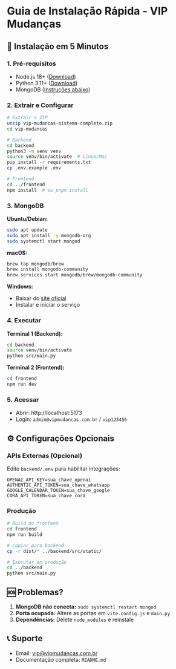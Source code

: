 # Guia de Instalação Rápida - VIP Mudanças

## 🚀 Instalação em 5 Minutos

### 1. Pré-requisitos
- Node.js 18+ ([Download](https://nodejs.org/))
- Python 3.11+ ([Download](https://python.org/))
- MongoDB ([Instruções abaixo](#mongodb))

### 2. Extrair e Configurar
```bash
# Extrair o ZIP
unzip vip-mudancas-sistema-completo.zip
cd vip-mudancas

# Backend
cd backend
python3 -m venv venv
source venv/bin/activate  # Linux/Mac
pip install -r requirements.txt
cp .env.example .env

# Frontend
cd ../frontend
npm install  # ou pnpm install
```

### 3. MongoDB

**Ubuntu/Debian:**
```bash
sudo apt update
sudo apt install -y mongodb-org
sudo systemctl start mongod
```

**macOS:**
```bash
brew tap mongodb/brew
brew install mongodb-community
brew services start mongodb/brew/mongodb-community
```

**Windows:**
- Baixar do [site oficial](https://www.mongodb.com/try/download/community)
- Instalar e iniciar o serviço

### 4. Executar

**Terminal 1 (Backend):**
```bash
cd backend
source venv/bin/activate
python src/main.py
```

**Terminal 2 (Frontend):**
```bash
cd frontend
npm run dev
```

### 5. Acessar
- Abrir: http://localhost:5173
- Login: `admin@vipmudancas.com.br` / `vip123456`

## ⚙️ Configurações Opcionais

### APIs Externas (Opcional)
Edite `backend/.env` para habilitar integrações:

```env
OPENAI_API_KEY=sua_chave_openai
AUTHENTIC_API_TOKEN=sua_chave_whatsapp
GOOGLE_CALENDAR_TOKEN=sua_chave_google
CORA_API_TOKEN=sua_chave_cora
```

### Produção
```bash
# Build do frontend
cd frontend
npm run build

# Copiar para backend
cp -r dist/* ../backend/src/static/

# Executar em produção
cd ../backend
python src/main.py
```

## 🆘 Problemas?

1. **MongoDB não conecta:** `sudo systemctl restart mongod`
2. **Porta ocupada:** Altere as portas em `vite.config.js` e `main.py`
3. **Dependências:** Delete `node_modules` e reinstale

## 📞 Suporte
- Email: vip@vipmudancas.com.br
- Documentação completa: `README.md`

